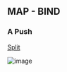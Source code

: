 ## MAP - BIND
### A Push

[Split](https://github.com/MDidehvar/VALMaster/master/Split.html)

![image](https://user-images.githubusercontent.com/7889154/84332429-d3764e00-ab84-11ea-8c63-f245596ecd9c.png)

